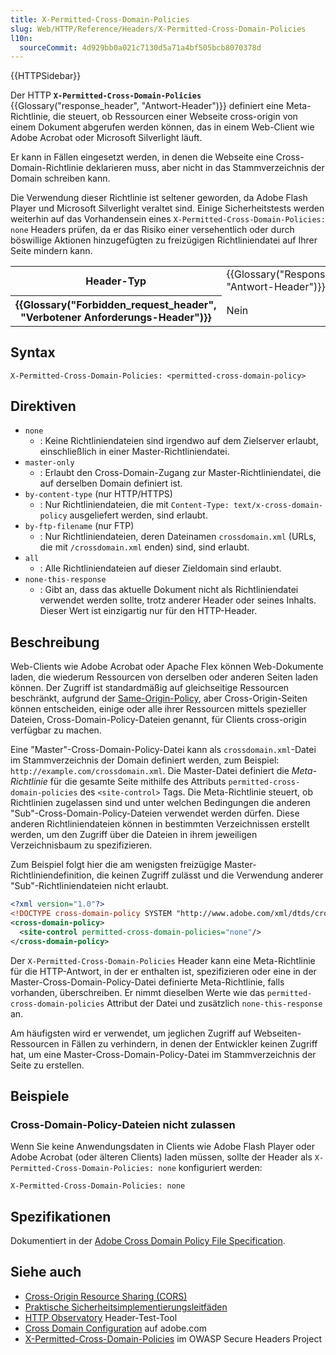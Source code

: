 ```yaml
---
title: X-Permitted-Cross-Domain-Policies
slug: Web/HTTP/Reference/Headers/X-Permitted-Cross-Domain-Policies
l10n:
  sourceCommit: 4d929bb0a021c7130d5a71a4bf505bcb8070378d
---
```


{{HTTPSidebar}}

Der HTTP **`X-Permitted-Cross-Domain-Policies`** {{Glossary("response_header", "Antwort-Header")}} definiert eine Meta-Richtlinie, die steuert, ob Ressourcen einer Webseite cross-origin von einem Dokument abgerufen werden können, das in einem Web-Client wie Adobe Acrobat oder Microsoft Silverlight läuft.

Er kann in Fällen eingesetzt werden, in denen die Webseite eine Cross-Domain-Richtlinie deklarieren muss, aber nicht in das Stammverzeichnis der Domain schreiben kann.

Die Verwendung dieser Richtlinie ist seltener geworden, da Adobe Flash Player und Microsoft Silverlight veraltet sind. Einige Sicherheitstests werden weiterhin auf das Vorhandensein eines `X-Permitted-Cross-Domain-Policies: none` Headers prüfen, da er das Risiko einer versehentlich oder durch böswillige Aktionen hinzugefügten zu freizügigen Richtliniendatei auf Ihrer Seite mindern kann.

<table class="properties">
  <tbody>
    <tr>
      <th scope="row">Header-Typ</th>
      <td>{{Glossary("Response_header", "Antwort-Header")}}</td>
    </tr>
    <tr>
      <th scope="row">{{Glossary("Forbidden_request_header", "Verbotener Anforderungs-Header")}}</th>
      <td>Nein</td>
    </tr>
  </tbody>
</table>

## Syntax

```http
X-Permitted-Cross-Domain-Policies: <permitted-cross-domain-policy>
```

## Direktiven

- `none`
  - : Keine Richtliniendateien sind irgendwo auf dem Zielserver erlaubt, einschließlich in einer Master-Richtliniendatei.
- `master-only`
  - : Erlaubt den Cross-Domain-Zugang zur Master-Richtliniendatei, die auf derselben Domain definiert ist.
- `by-content-type` (nur HTTP/HTTPS)
  - : Nur Richtliniendateien, die mit `Content-Type: text/x-cross-domain-policy` ausgeliefert werden, sind erlaubt.
- `by-ftp-filename` (nur FTP)
  - : Nur Richtliniendateien, deren Dateinamen `crossdomain.xml` (URLs, die mit `/crossdomain.xml` enden) sind, sind erlaubt.
- `all`
  - : Alle Richtliniendateien auf dieser Zieldomain sind erlaubt.
- `none-this-response`
  - : Gibt an, dass das aktuelle Dokument nicht als Richtliniendatei verwendet werden sollte, trotz anderer Header oder seines Inhalts. Dieser Wert ist einzigartig nur für den HTTP-Header.

## Beschreibung

Web-Clients wie Adobe Acrobat oder Apache Flex können Web-Dokumente laden, die wiederum Ressourcen von derselben oder anderen Seiten laden können. Der Zugriff ist standardmäßig auf gleichseitige Ressourcen beschränkt, aufgrund der [Same-Origin-Policy](/de/docs/Web/Security/Same-origin_policy), aber Cross-Origin-Seiten können entscheiden, einige oder alle ihrer Ressourcen mittels spezieller Dateien, Cross-Domain-Policy-Dateien genannt, für Clients cross-origin verfügbar zu machen.

Eine "Master"-Cross-Domain-Policy-Datei kann als `crossdomain.xml`-Datei im Stammverzeichnis der Domain definiert werden, zum Beispiel: `http://example.com/crossdomain.xml`. Die Master-Datei definiert die _Meta-Richtlinie_ für die gesamte Seite mithilfe des Attributs `permitted-cross-domain-policies` des `<site-control>` Tags. Die Meta-Richtlinie steuert, ob Richtlinien zugelassen sind und unter welchen Bedingungen die anderen "Sub"-Cross-Domain-Policy-Dateien verwendet werden dürfen. Diese anderen Richtliniendateien können in bestimmten Verzeichnissen erstellt werden, um den Zugriff über die Dateien in ihrem jeweiligen Verzeichnisbaum zu spezifizieren.

Zum Beispiel folgt hier die am wenigsten freizügige Master-Richtliniendefinition, die keinen Zugriff zulässt und die Verwendung anderer "Sub"-Richtliniendateien nicht erlaubt.

```xml
<?xml version="1.0"?>
<!DOCTYPE cross-domain-policy SYSTEM "http://www.adobe.com/xml/dtds/cross-domain-policy.dtd">
<cross-domain-policy>
  <site-control permitted-cross-domain-policies="none"/>
</cross-domain-policy>
```

Der `X-Permitted-Cross-Domain-Policies` Header kann eine Meta-Richtlinie für die HTTP-Antwort, in der er enthalten ist, spezifizieren oder eine in der Master-Cross-Domain-Policy-Datei definierte Meta-Richtlinie, falls vorhanden, überschreiben. Er nimmt dieselben Werte wie das `permitted-cross-domain-policies` Attribut der Datei und zusätzlich `none-this-response` an.

Am häufigsten wird er verwendet, um jeglichen Zugriff auf Webseiten-Ressourcen in Fällen zu verhindern, in denen der Entwickler keinen Zugriff hat, um eine Master-Cross-Domain-Policy-Datei im Stammverzeichnis der Seite zu erstellen.

## Beispiele

### Cross-Domain-Policy-Dateien nicht zulassen

Wenn Sie keine Anwendungsdaten in Clients wie Adobe Flash Player oder Adobe Acrobat (oder älteren Clients) laden müssen, sollte der Header als `X-Permitted-Cross-Domain-Policies: none` konfiguriert werden:

```http
X-Permitted-Cross-Domain-Policies: none
```

## Spezifikationen

Dokumentiert in der [Adobe Cross Domain Policy File Specification](https://www.adobe.com/devnet-docs/acrobatetk/tools/AppSec/CrossDomain_PolicyFile_Specification.pdf).

## Siehe auch

- [Cross-Origin Resource Sharing (CORS)](/de/docs/Web/HTTP/Guides/CORS)
- [Praktische Sicherheitsimplementierungsleitfäden](/de/docs/Web/Security/Practical_implementation_guides)
- [HTTP Observatory](/en-US/observatory/) Header-Test-Tool
- [Cross Domain Configuration](https://www.adobe.com/devnet-docs/acrobatetk/tools/AppSec/xdomain.html) auf adobe.com
- [X-Permitted-Cross-Domain-Policies](https://github.com/OWASP/www-project-secure-headers/blob/master/tab_headers.md#x-permitted-cross-domain-policies) im OWASP Secure Headers Project
